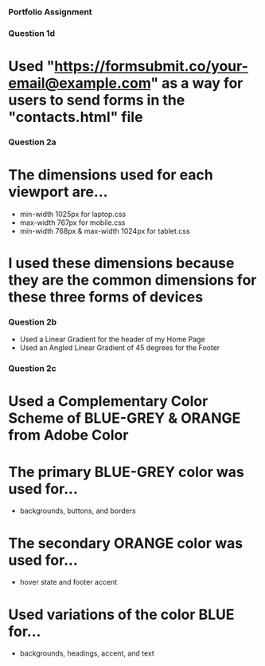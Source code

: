 ### Portfolio Assignment ###

### Question 1d
# Used "https://formsubmit.co/your-email@example.com" as a way for users to send forms in the "contacts.html" file

### Question 2a
# The dimensions used for each viewport are...
- min-width 1025px for laptop.css
- max-width 767px for mobile.css
- min-width 768px & max-width 1024px for tablet.css 
# I used these dimensions because they are the common dimensions for these three forms of devices 

### Question 2b
- Used a Linear Gradient for the header of my Home Page 
- Used an Angled Linear Gradient of 45 degrees for the Footer 

### Question 2c
# Used a Complementary Color Scheme of BLUE-GREY & ORANGE from Adobe Color
# The primary BLUE-GREY color was used for...
- backgrounds, buttons, and borders
# The secondary ORANGE color was used for...
-  hover state and footer accent
# Used variations of the color BLUE for...
- backgrounds, headings, accent, and text
